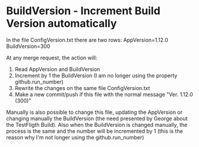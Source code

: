 # BuildVersion - Increment Build Version automatically

In the file ConfigVersion.txt there are two rows:
AppVersion=1.12.0
BuildVersion=300

At any merge request, the action will:
1) Read AppVersion and BuildVersion
2) Increment by 1 the BuildVersion (I am no longer using the property github.run_number)
3) Rewrite the changes on the same file ConfigVersion.txt
4) Make a new commit/push if this file with the normal message "Ver. 1.12.0 (300)"


Manually is also possible to change this file, updating the AppVersion or changing manually the BuildVersion (the need presented by George about the TestFligth Build).
Also when the BuildVersion is changed manually, the process is the same and the number will be incremented by 1 (this is the reason why I'm not longer using the github.run_number)
